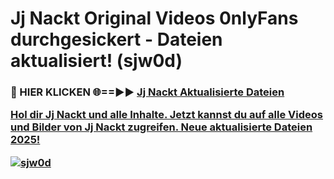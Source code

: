 # Jj Nackt Original Videos 0nlyFans durchgesickert - Dateien aktualisiert! (sjw0d)

<h3>🔴 HIER KLICKEN 🌐==►► <a href="https://tinyurl.com/h6vf6nb8" rel="nofollow">Jj Nackt Aktualisierte Dateien

Hol dir Jj Nackt und alle Inhalte. Jetzt kannst du auf alle Videos und Bilder von Jj Nackt zugreifen. Neue aktualisierte Dateien 2025!

[![sjw0d](https://i.imgur.com/sD4kR3V.gif)](https://tinyurl.com/h6vf6nb8)

